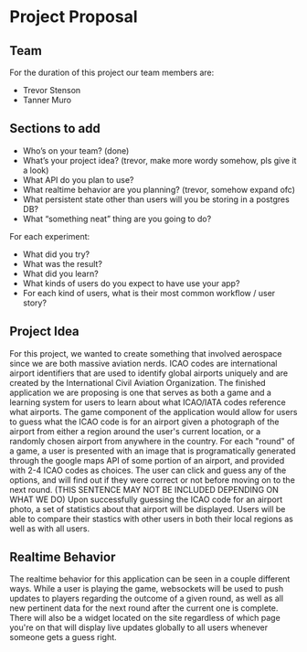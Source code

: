 # Project Proposal

## Team

For the duration of this project our team members are:

- Trevor Stenson
- Tanner Muro


## Sections to add

- Who’s on your team? (done)
- What’s your project idea? (trevor, make more wordy somehow, pls give it a look)
- What API do you plan to use?
- What realtime behavior are you planning? (trevor, somehow expand ofc)
- What persistent state other than users will you be storing in a postgres DB?
- What “something neat” thing are you going to do?

For each experiment:

- What did you try?
- What was the result?
- What did you learn?
- What kinds of users do you expect to have use your app?
- For each kind of users, what is their most common workflow / user story?

## Project Idea

For this project, we wanted to create something that involved aerospace since we are both massive aviation nerds. ICAO codes are international airport identifiers that are used to identify global airports uniquely and are created by the International Civil Aviation Organization. The finished application we are proposing is one that serves as both a game and a learning system for users to learn about what ICAO/IATA codes reference what airports. The game component of the application would allow for users to guess what the ICAO code is for an airport given a photograph of the airport from either a region around the user's current location, or a randomly chosen airport from anywhere in the country. For each "round" of a game, a user is presented with an image that is programatically generated through the google maps API of some portion of an airport, and provided with 2-4 ICAO codes as choices. The user can click and guess any of the options, and will find out if they were correct or not before moving on to the next round. (THIS SENTENCE MAY NOT BE INCLUDED DEPENDING ON WHAT WE DO) Upon successfully guessing the ICAO code for an airport photo, a set of statistics about that airport will be displayed. Users will be able to compare their stastics with other users in both their local regions as well as with all users.

## Realtime Behavior

The realtime behavior for this application can be seen in a couple different ways. While a user is playing the game, websockets will be used to push updates to players regarding the outcome of a given round, as well as all new pertinent data for the next round after the current one is complete. There will also be a widget located on the site regardless of which page you're on that will display live updates globally to all users whenever someone gets a guess right.
